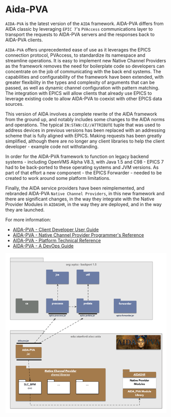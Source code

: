 # Aida-PVA

`AIDA-PVA` is the latest version of the `AIDA` framework. AIDA-PVA differs from AIDA classic by leveraging `EPIC 7`'s
`PVAccess` communications layer to transport the requests to AIDA-PVA servers and the responses back to AIDA-PVA clients.

`AIDA-PVA` offers unprecedented ease of use as it leverages the EPICS connection protocol, PVAccess, to standardize its namespace
and streamline operations.  It is easy to implement new Native Channel Providers as the framework 
removes the need for boilerplate code so developers can concentrate on the job of communicating with the back end 
systems.  The capabilities and configurability of the framework have been extended, with greater flexibility 
in the types and complexity of arguments that can be passed, as well as dynamic channel configuration with pattern matching.  
The integration with EPICS will allow clients that already use EPICS to leverage existing code to
allow AIDA-PVA to coexist with other EPICS data sources.

This version of AIDA involves a complete rewrite of the AIDA framework from the ground up, and notably includes some
changes to the AIDA norms and operations.  The typical `IN:STAN:CE//ATTRIBUTE` tuple that was used to address 
devices in previous versions has been replaced with an addressing scheme that is fully aligned with EPICS. 
Making requests has been greatly simplified, although there are no longer any client libraries to help the client developer - example
code not withstanding. 

In order for the AIDA-PVA framework to function on legacy backend systems - including OpenVMS Alpha V8.3, with Java 1.5 and C98 -
EPICS 7 had to be back-ported to these operating systems and JVM versions.  As part of that effort a new component - the EPICS Forwarder - 
needed to be created to work around some platform limitations.

Finally, the AIDA service providers have been reimplemented, and rebranded AIDA-PVA `Native Channel Providers`,  in this new framework and 
there are significant changes, in the way they integrate with the Native Provider Modules in `AIDASHR`,  in the way they are deployed, and 
in the way they are launched.

For more information:

* [AIDA-PVA - Client Developer User Guide](UserGuide.md)
* [AIDA-PVA - Native Channel Provider Programmer's Reference](ProviderReference.md)
* [AIDA-PVA - Platform Technical Reference](Reference.md)
* [AIDA-PVA - A DevOps Guide](DevOps.md)

![System Diagram](images/aida-pva.png)
